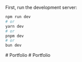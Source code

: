 First, run the development server:

```bash
npm run dev
# or
yarn dev
# or
pnpm dev
# or
bun dev
```
#   P o r t f o l i o  
 #   P o r t f o l i o  
 